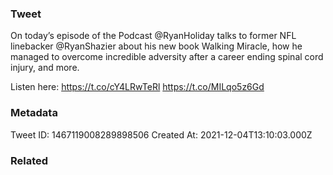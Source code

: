 ### Tweet
On today’s episode of the Podcast @RyanHoliday talks to former NFL linebacker @RyanShazier about his new book Walking Miracle, how he managed to overcome incredible adversity after a career ending spinal cord injury, and more.

Listen here: https://t.co/cY4LRwTeRl https://t.co/MILqo5z6Gd

### Metadata
Tweet ID: 1467119008289898506
Created At: 2021-12-04T13:10:03.000Z

### Related

